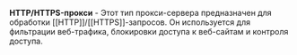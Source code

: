**HTTP/HTTPS-прокси** - Этот тип прокси-сервера предназначен для обработки [[HTTP]]/[[HTTPS]]-запросов. Он используется для фильтрации веб-трафика, блокировки доступа к веб-сайтам и контроля доступа.
